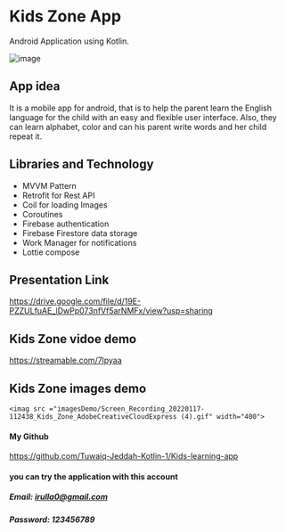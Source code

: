 # Kids Zone App
Android Application using Kotlin.


![image](https://user-images.githubusercontent.com/91476914/150309747-5bd5f843-da55-4b10-be21-4d55e699b75b.png)

## App idea
It is a mobile app for android, that is to help the parent learn the English language for the child with an easy and flexible user interface. Also, they can learn alphabet, color and can his parent write words and her child repeat it. 

## Libraries and Technology
- MVVM Pattern
- Retrofit for Rest API
- Coil for loading Images
- Coroutines
- Firebase authentication
- Firebase Firestore data storage
- Work Manager for notifications
- Lottie compose

## Presentation Link
https://drive.google.com/file/d/19E-PZZULfuAE_lDwPp073nfVf5arNMFx/view?usp=sharing

## Kids Zone vidoe demo
https://streamable.com/7lpyaa

## Kids Zone images demo

<imag src ="imagesDemo/Screen_Recording_20220117-112438_Kids_Zone_AdobeCreativeCloudExpress (2).gif" width="400">
 <imag src ="imagesDemo/Screen_Recording_20220117-112438_Kids_Zone_AdobeCreativeCloudExpress (3).gif" width="400">
   
    <imag src ="imagesDemo/Screen_Recording_20220117-112438_Kids_Zone_AdobeCreativeCloudExpress (4).gif" width="400">
 <imag src ="imagesDemo/Screen_Recording_20220117-112438_Kids_Zone_AdobeCreativeCloudExpress (5).gif" width="400">



#### My Github
https://github.com/Tuwaiq-Jeddah-Kotlin-1/Kids-learning-app
#### you can try the application with this account
##### Email: irulla0@gmail.com
##### Password: 123456789
